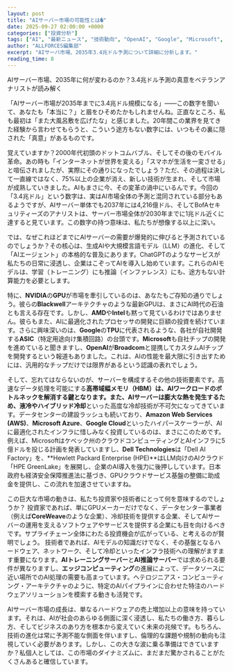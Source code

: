 ```yaml
---
layout: post
title: "AIサーバー市場の可能性とは�"
date: 2025-09-27 02:00:00 +0000
categories: ["投資分析"]
tags: ["AI", "最新ニュース", "技術動向", "OpenAI", "Google", "Microsoft", "投資", "チップ", "エージェント"]
author: "ALLFORCES編集部"
excerpt: "AIサーバ市場、2035年3.4兆ドル予測について詳細に分析します。"
reading_time: 8
---
```


AIサーバー市場、2035年に何が変わるのか？3.4兆ドル予測の真意をベテランアナリストが読み解く

「AIサーバー市場が2035年までに3.4兆ドル規模になる」――この数字を聞いて、あなたも「本当に？」と眉をひそめたかもしれませんね。正直なところ、私も最初は「また大風呂敷を広げたな」と感じました。20年間この業界を見てきた経験から言わせてもらうと、こういう途方もない数字には、いつもその裏に隠された「真意」があるものです。

覚えていますか？2000年代初頭のドットコムバブル、そしてその後のモバイル革命。あの時も「インターネットが世界を変える」「スマホが生活を一変させる」と喧伝されましたが、実際にその通りになったでしょう？ただ、その過程は決して一直線ではなく、75%以上の企業が消え、新しい技術が生まれ、そして市場が成熟していきました。AIもまさに今、その変革の渦中にいるんです。今回の「3.4兆ドル」という数字は、実はAI市場全体の予測と混同されている部分もあるようですが、AIサーバー単体でも2037年には4,216億ドル、そしてBofAセキュリティーズのアナリストは、サーバー市場全体が2030年までに1兆ドル近くに達すると見ています。この数字の持つ意味は、私たちが想像する以上に深い。

では、なぜこれほどまでにAIサーバーの需要が爆発的に伸びると予測されているのでしょうか？その核心は、生成AIや大規模言語モデル（LLM）の進化、そして「AIエージェント」の本格的な普及にあります。ChatGPTのようなサービスが私たちの日常に浸透し、企業はこぞってAIを導入し始めています。これらのAIモデルは、学習（トレーニング）にも推論（インファレンス）にも、途方もない計算能力を必要とします。

特に、**NVIDIA**の**GPU**が市場を牽引しているのは、あなたもご存知の通りでしょう。彼らの**Blackwell**アーキテクチャのような最新GPUは、まさにAI時代の石油とも言える存在です。しかし、**AMD**や**Intel**も黙って見ているわけではありません。彼らもまた、AIに最適化されたプロセッサの開発に巨額の投資を続けています。さらに興味深いのは、**Google**の**TPU**に代表されるような、各社が自社開発する**ASIC**（特定用途向け集積回路）の台頭です。**Microsoft**も自社チップの開発を進めていると聞きますし、**OpenAI**が**Broadcom**と提携してカスタムAIチップを開発するという報道もありました。これは、AIの性能を最大限に引き出すためには、汎用的なチップだけでは限界があるという認識の表れでしょう。

そして、忘れてはならないのが、サーバーを構成するその他の技術要素です。高速なデータ処理を可能にする**高帯域幅メモリ（HBM）**は、AIワークロードのボトルネックを解消する鍵となります。また、AIサーバーは膨大な熱を発生するため、**液冷**や**ハイブリッド冷却**といった高度な冷却技術が不可欠になってきています。データセンターの建設ラッシュも続いており、**Amazon Web Services (AWS)**、**Microsoft Azure**、**Google Cloud**といったハイパースケーラーが、AIに最適化されたインフラに惜しみなく投資しているのは、まさにこのためです。例えば、Microsoftはケベック州のクラウドコンピューティングとAIインフラに5億ドルを投じる計画を発表していますし、**Dell Technologies**は「Dell AI Factory」を、**Hewlett Packard Enterprise (HPE)**はLLM向けのAIクラウド「HPE GreenLake」を展開し、企業のAI導入を強力に後押ししています。日本政府も経済安全保障推進法に基づき、GPUクラウドサービス基盤の整備に助成金を提供し、この流れを加速させていますね。

この巨大な市場の動きは、私たち投資家や技術者にとって何を意味するのでしょうか？
投資家であれば、単にGPUメーカーだけでなく、データセンター事業者（例えば**CoreWeave**のような企業）、冷却技術を提供する企業、そしてAIサーバーの運用を支えるソフトウェアやサービスを提供する企業にも目を向けるべきです。サプライチェーン全体にわたる投資機会が広がっている、と考えるのが賢明でしょう。
技術者であれば、AIモデルの知識だけでなく、その基盤となるハードウェア、ネットワーク、そして冷却といったインフラ技術への理解がますます重要になります。**AIトレーニングサーバー**と**AI推論サーバー**では求められる要件が異なりますし、**エッジコンピューティング**の進展によって、データソースに近い場所でのAI処理の需要も高まっています。ヘテロジニアス・コンピューティング・アーキテクチャのように、特定のAIパイプラインに合わせた特注のハードウェアソリューションを模索する動きも活発です。

AIサーバー市場の成長は、単なるハードウェアの売上増加以上の意味を持っています。それは、AIが社会のあらゆる側面に深く浸透し、私たちの働き方、暮らし方、そしてビジネスのあり方を根本から変えていく未来の兆候です。もちろん、技術の進化は常に予測不能な側面を伴いますし、倫理的な課題や規制の動向も注視していく必要があります。しかし、この大きな波に乗る準備はできていますか？私個人としては、この市場のダイナミズムに、まだまだ驚かされることがたくさんあると確信しています。

